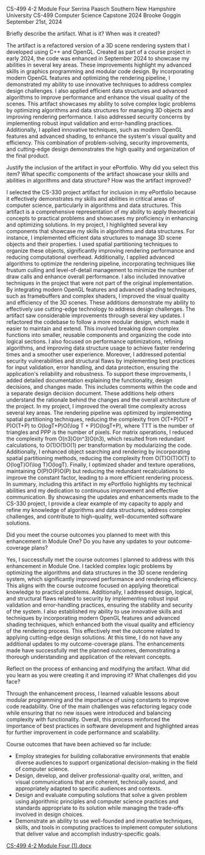 CS-499 4-2 Module Four
Serrina Paasch
Southern New Hampshire University
CS-499 Computer Science Capstone 2024
Brooke Goggin
September 21st, 2024


Briefly describe the artifact. What is it? When was it created?

  The artifact is a refactored version of a 3D scene rendering system that I developed using C++ and OpenGL. Created as part of a course project in early 2024, the code was enhanced in September 2024 to showcase my abilities in several key areas.
These improvements highlight my advanced skills in graphics programming and modular code design. By incorporating modern OpenGL features and optimizing the rendering pipeline, I demonstrated my ability to use innovative techniques to address complex design challenges. I also applied efficient data structures and advanced algorithms to improve performance and enhance the visual quality of the scenes.
This artifact showcases my ability to solve complex logic problems by optimizing algorithms and data structures for managing 3D objects and improving rendering performance. I also addressed security concerns by implementing robust input validation and error-handling practices. Additionally, I applied innovative techniques, such as modern OpenGL features and advanced shading, to enhance the system's visual quality and efficiency. This combination of problem-solving, security improvements, and cutting-edge design demonstrates the high quality and organization of the final product.


Justify the inclusion of the artifact in your ePortfolio. Why did you select this item? What specific components of the artifact showcase your skills and abilities in algorithms and data structure? How was the artifact improved?

  I selected the CS-330 project artifact for inclusion in my ePortfolio because it effectively demonstrates my skills and abilities in critical areas of computer science, particularly in algorithms and data structures. This artifact is a comprehensive representation of my ability to apply theoretical concepts to practical problems and showcases my proficiency in enhancing and optimizing solutions.
In my project, I highlighted several key components that showcase my skills in algorithms and data structures. For instance, I implemented efficient data structures to manage 3D scene objects and their properties. I used spatial partitioning techniques to organize these objects, significantly improving rendering performance and reducing computational overhead. Additionally, I applied advanced algorithms to optimize the rendering pipeline, incorporating techniques like frustum culling and level-of-detail management to minimize the number of draw calls and enhance overall performance.
I also included innovative techniques in the project that were not part of the original implementation. By integrating modern OpenGL features and advanced shading techniques, such as framebuffers and complex shaders, I improved the visual quality and efficiency of the 3D scenes. These additions demonstrate my ability to effectively use cutting-edge technology to address design challenges.
The artifact saw considerable improvements through several key updates. I refactored the codebase to follow a more modular design, which made it easier to maintain and extend. This involved breaking down complex functions into smaller, reusable components and organizing the code into logical sections. I also focused on performance optimizations, refining algorithms, and improving data structure usage to achieve faster rendering times and a smoother user experience. Moreover, I addressed potential security vulnerabilities and structural flaws by implementing best practices for input validation, error handling, and data protection, ensuring the application's reliability and robustness.
  To support these improvements, I added detailed documentation explaining the functionality, design decisions, and changes made. This includes comments within the code and a separate design decision document. These additions help others understand the rationale behind the changes and the overall architecture of the project.
In my project, I improved the overall time complexity across several key areas. The rendering pipeline was optimized by implementing spatial partitioning techniques, reducing the complexity from O(T+P)O(T + P)O(T+P) to O(log⁡T+P)O(\log T + P)O(logT+P), where TTT is the number of triangles and PPP is the number of pixels. For matrix operations, I reduced the complexity from O(n3)O(n^3)O(n3), which resulted from redundant calculations, to O(1)O(1)O(1) per transformation by modularizing the code. Additionally, I enhanced object searching and rendering by incorporating spatial partitioning methods, reducing the complexity from O(T)O(T)O(T) to O(log⁡T)O(\log T)O(logT). Finally, I optimized shader and texture operations, maintaining O(P)O(P)O(P) but reducing the redundant recalculations to improve the constant factor, leading to a more efficient rendering process.
In summary, including this artifact in my ePortfolio highlights my technical abilities and my dedication to continuous improvement and effective communication. By showcasing the updates and enhancements made to the CS-330 project, I provide a clear example of my capacity to apply and refine my knowledge of algorithms and data structures, address complex challenges, and contribute to high-quality, well-documented software solutions.


Did you meet the course outcomes you planned to meet with this enhancement in Module One? Do you have any updates to your outcome-coverage plans?

  Yes, I successfully met the course outcomes I planned to address with this enhancement in Module One. I tackled complex logic problems by optimizing the algorithms and data structures in the 3D scene rendering system, which significantly improved performance and rendering efficiency. This aligns with the course outcome focused on applying theoretical knowledge to practical problems. Additionally, I addressed design, logical, and structural flaws related to security by implementing robust input validation and error-handling practices, ensuring the stability and security of the system.
I also established my ability to use innovative skills and techniques by incorporating modern OpenGL features and advanced shading techniques, which enhanced both the visual quality and efficiency of the rendering process. This effectively met the outcome related to applying cutting-edge design solutions.
At this time, I do not have any additional updates to my outcome-coverage plans. The enhancements made have successfully met the planned outcomes, demonstrating a thorough understanding and application of the relevant concepts.


Reflect on the process of enhancing and modifying the artifact. What did you learn as you were creating it and improving it? What challenges did you face?

  Through the enhancement process, I learned valuable lessons about modular programming and the importance of using constants to improve code readability. One of the main challenges was refactoring legacy code while ensuring that no new issues were introduced and balancing complexity with functionality. Overall, this process reinforced the importance of best practices in software development and highlighted areas for further improvement in code performance and scalability.


Course outcomes that have been achieved so far include:

* Employ strategies for building collaborative environments that enable diverse audiences to support organizational decision-making in the field of computer science.  
* Design, develop, and deliver professional-quality oral, written, and visual communications that are coherent, technically sound, and appropriately adapted to specific audiences and contexts.  
* Design and evaluate computing solutions that solve a given problem using algorithmic principles and computer science practices and standards appropriate to its solution while managing the trade-offs involved in design choices.  
* Demonstrate an ability to use well-founded and innovative techniques, skills, and tools in computing practices to implement computer solutions that deliver value and accomplish industry-specific goals.



[CS-499 4-2 Module Four (1).docx](https://github.com/user-attachments/files/17085090/CS-499.4-2.Module.Four.1.docx)
